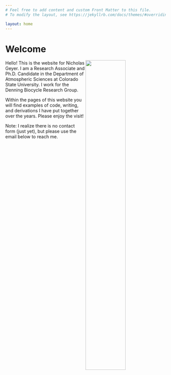 ```yaml
---
# Feel free to add content and custom Front Matter to this file.
# To modify the layout, see https://jekyllrb.com/docs/themes/#overriding-theme-defaults

layout: home
---
```

<h1>Welcome</h1>
<img style="float: right;" src="{{ site.url }}/assets/me2.jpg" width="50%">
<p>Hello! This is the website for Nicholas Geyer.  I am a Research Associate
and Ph.D. Candidate in the Department of Atmospheric Sciences at Colorado State University.
I work for the Denning Biocycle Research Group.</p>

<p>
Within the pages of this website you will find examples of code, writing,
and derivations I have put together over the years.  Please enjoy the visit!</p>

<p> Note:
I realize there is no contact form (just yet), but please use the email below to
reach me.</p>
